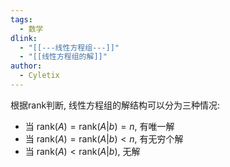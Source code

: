 ```yaml
---
tags:
  - 数学
dlink:
  - "[[---线性方程组---]]"
  - "[[线性方程组的解]]"
author:
  - Cyletix
---
```

根据rank判断, 线性方程组的解结构可以分为三种情况: 
- 当 $\text{rank}(A) = \text{rank}(A|b) = n$, 有唯一解
- 当 $\text{rank}(A) = \text{rank}(A|b) < n$, 有无穷个解
- 当 $\text{rank}(A) < \text{rank}(A|b)$, 无解

